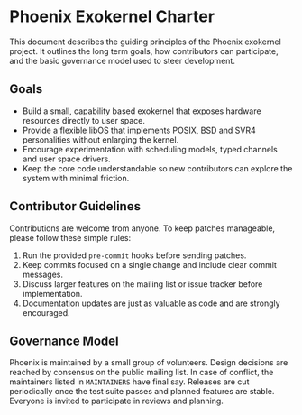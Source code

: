 # Phoenix Exokernel Charter

This document describes the guiding principles of the Phoenix exokernel
project. It outlines the long term goals, how contributors can
participate, and the basic governance model used to steer development.

## Goals

- Build a small, capability based exokernel that exposes hardware
  resources directly to user space.
- Provide a flexible libOS that implements POSIX, BSD and SVR4
  personalities without enlarging the kernel.
- Encourage experimentation with scheduling models, typed channels and
  user space drivers.
- Keep the core code understandable so new contributors can explore the
  system with minimal friction.

## Contributor Guidelines

Contributions are welcome from anyone. To keep patches manageable,
please follow these simple rules:

1. Run the provided `pre-commit` hooks before sending patches.
2. Keep commits focused on a single change and include clear commit
   messages.
3. Discuss larger features on the mailing list or issue tracker before
   implementation.
4. Documentation updates are just as valuable as code and are strongly
   encouraged.

## Governance Model

Phoenix is maintained by a small group of volunteers. Design decisions
are reached by consensus on the public mailing list. In case of
conflict, the maintainers listed in `MAINTAINERS` have final say.
Releases are cut periodically once the test suite passes and planned
features are stable. Everyone is invited to participate in reviews and
planning.

